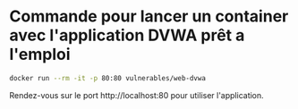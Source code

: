 # Commande pour lancer un container avec l'application DVWA prêt a l'emploi

```sh
docker run --rm -it -p 80:80 vulnerables/web-dvwa
```

Rendez-vous sur le port http://localhost:80 pour utiliser l'application.
